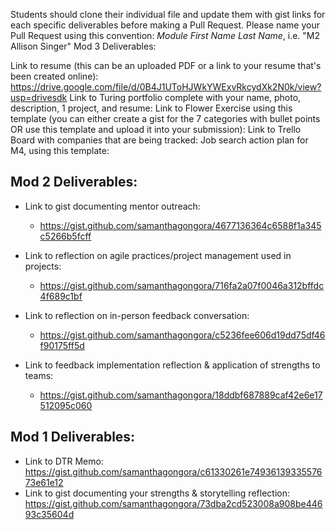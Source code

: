 Students should clone their individual file and update them with gist links for each specific deliverables before making a Pull Request. Please name your Pull Request using this convention: *Module First Name Last Name*, i.e. "M2 Allison Singer"
Mod 3 Deliverables:

Link to resume (this can be an uploaded PDF or a link to your resume that's been created online): https://drive.google.com/file/d/0B4J1UToHJWkYWExvRkcydXk2N0k/view?usp=drivesdk
Link to Turing portfolio complete with your name, photo, description, 1 project, and resume:
Link to Flower Exercise using this template (you can either create a gist for the 7 categories with bullet points OR use this template and upload it into your submission):
Link to Trello Board with companies that are being tracked:
Job search action plan for M4, using this template:

## Mod 2 Deliverables:
* Link to gist documenting mentor outreach:
    * https://gist.github.com/samanthagongora/4677136364c6588f1a345c5266b5fcff

* Link to reflection on agile practices/project management used in projects:
    * https://gist.github.com/samanthagongora/716fa2a07f0046a312bffdc4f689c1bf

* Link to reflection on in-person feedback conversation:
    * https://gist.github.com/samanthagongora/c5236fee606d19dd75df46f90175ff5d

* Link to feedback implementation reflection & application of strengths to teams:
    * https://gist.github.com/samanthagongora/18ddbf687889caf42e6e17512095c060

## Mod 1 Deliverables:
  * Link to DTR Memo: https://gist.github.com/samanthagongora/c61330261e7493613933557673e61e12
  * Link to gist documenting your strengths & storytelling reflection: https://gist.github.com/samanthagongora/73dba2cd523008a908be44693c35604d
